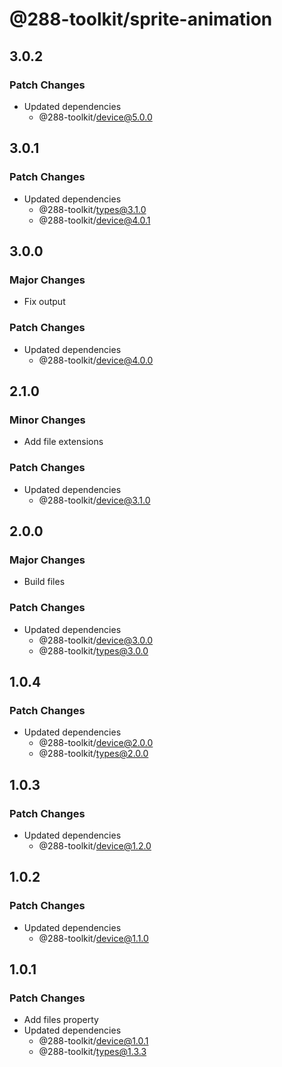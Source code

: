 # @288-toolkit/sprite-animation

## 3.0.2

### Patch Changes

- Updated dependencies
  - @288-toolkit/device@5.0.0

## 3.0.1

### Patch Changes

- Updated dependencies
  - @288-toolkit/types@3.1.0
  - @288-toolkit/device@4.0.1

## 3.0.0

### Major Changes

- Fix output

### Patch Changes

- Updated dependencies
  - @288-toolkit/device@4.0.0

## 2.1.0

### Minor Changes

- Add file extensions

### Patch Changes

- Updated dependencies
  - @288-toolkit/device@3.1.0

## 2.0.0

### Major Changes

- Build files

### Patch Changes

- Updated dependencies
  - @288-toolkit/device@3.0.0
  - @288-toolkit/types@3.0.0

## 1.0.4

### Patch Changes

- Updated dependencies
  - @288-toolkit/device@2.0.0
  - @288-toolkit/types@2.0.0

## 1.0.3

### Patch Changes

- Updated dependencies
  - @288-toolkit/device@1.2.0

## 1.0.2

### Patch Changes

- Updated dependencies
  - @288-toolkit/device@1.1.0

## 1.0.1

### Patch Changes

- Add files property
- Updated dependencies
  - @288-toolkit/device@1.0.1
  - @288-toolkit/types@1.3.3
